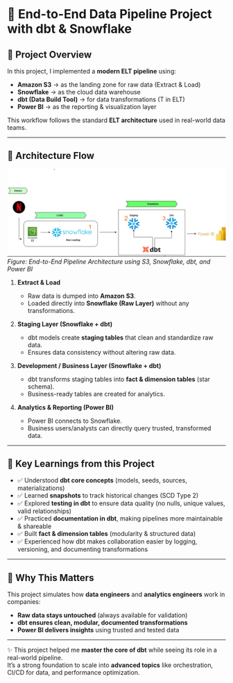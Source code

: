 # 🎯 End-to-End Data Pipeline Project with dbt & Snowflake  

## 🔹 Project Overview  
In this project, I implemented a **modern ELT pipeline** using:  
- **Amazon S3** → as the landing zone for raw data (Extract & Load)  
- **Snowflake** → as the cloud data warehouse  
- **dbt (Data Build Tool)** → for data transformations (T in ELT)  
- **Power BI** → as the reporting & visualization layer  

This workflow follows the standard **ELT architecture** used in real-world data teams.  

---

## 🔹 Architecture Flow  
![Project Architecture](./Images/DBTProject.png)  
*Figure: End-to-End Pipeline Architecture using S3, Snowflake, dbt, and Power BI*  

1. **Extract & Load**  
   - Raw data is dumped into **Amazon S3**.  
   - Loaded directly into **Snowflake (Raw Layer)** without any transformations.  

2. **Staging Layer (Snowflake + dbt)**  
   - dbt models create **staging tables** that clean and standardize raw data.  
   - Ensures data consistency without altering raw data.  

3. **Development / Business Layer (Snowflake + dbt)**  
   - dbt transforms staging tables into **fact & dimension tables** (star schema).  
   - Business-ready tables are created for analytics.  

4. **Analytics & Reporting (Power BI)**  
   - Power BI connects to Snowflake.  
   - Business users/analysts can directly query trusted, transformed data.  

---

## 🔹 Key Learnings from this Project  
- ✅ Understood **dbt core concepts** (models, seeds, sources, materializations)  
- ✅ Learned **snapshots** to track historical changes (SCD Type 2)  
- ✅ Explored **testing in dbt** to ensure data quality (no nulls, unique values, valid relationships)  
- ✅ Practiced **documentation in dbt**, making pipelines more maintainable & shareable  
- ✅ Built **fact & dimension tables** (modularity & structured data)  
- ✅ Experienced how dbt makes collaboration easier by logging, versioning, and documenting transformations  

---

## 🔹 Why This Matters  
This project simulates how **data engineers** and **analytics engineers** work in companies:  
- **Raw data stays untouched** (always available for validation)  
- **dbt ensures clean, modular, documented transformations**  
- **Power BI delivers insights** using trusted and tested data  

---

✨ This project helped me **master the core of dbt** while seeing its role in a real-world pipeline.  
It’s a strong foundation to scale into **advanced topics** like orchestration, CI/CD for data, and performance optimization.  
